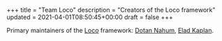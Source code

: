 +++
title = "Team Loco"
description = "Creators of the Loco framework"
updated = 2021-04-01T08:50:45+00:00
draft = false
+++

Primary maintainers of the [Loco](https://loco.rs) framework: [Dotan Nahum](https://github.com/jondot), [Elad Kaplan](https://github.com/kaplanelad).


